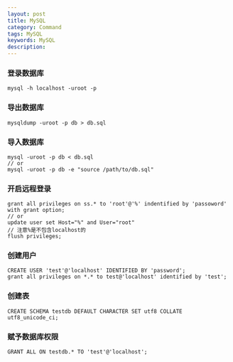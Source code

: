 ```yaml
---  
layout: post  
title: MySQL  
category: Command  
tags: MySQL  
keywords: MySQL  
description: 
---  
```


### 登录数据库  

    mysql -h localhost -uroot -p  

### 导出数据库  

    mysqldump -uroot -p db > db.sql  

### 导入数据库  

    mysql -uroot -p db < db.sql  
    // or  
    mysql -uroot -p db -e "source /path/to/db.sql"  

### 开启远程登录  

    grant all privileges on ss.* to 'root'@'%' indentified by 'passoword' with grant option;  
    // or 
    update user set Host="%" and User="root"  
    // 注意%是不包含localhost的  
    flush privileges;  

### 创建用户  

    CREATE USER 'test'@'localhost' IDENTIFIED BY 'password';  
    grant all privileges on *.* to test@'localhost' identified by 'test';  

### 创建表  

    CREATE SCHEMA testdb DEFAULT CHARACTER SET utf8 COLLATE utf8_unicode_ci;  

### 赋予数据库权限  

    GRANT ALL ON testdb.* TO 'test'@'localhost';  

